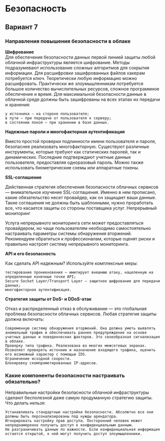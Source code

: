 # Безопасность
## Вариант 7
### Направления повышения безопасности в облаке
**Шифрование**\
Для обеспечения безопасности данных первой линией защиты любой облачной инфраструктуры является шифрование. Методы подразумевают использование сложных алгоритмов для сокрытия информации.
Для расшифровки зашифрованных файлов хакерам потребуется ключ. Теоретически любую информацию можно расшифровать. Практически же злоумышленникам потребуется большое количество вычислительных ресурсов, сложное программное обеспечение и время.
Для максимальной безопасности данные в облачной среде должны быть зашифрованы на всех этапах их передачи и хранения:

    у источника — на стороне пользователя;
    в пути — при передаче от пользователя к серверу;
    в состоянии покоя — при хранении в базе данных.

**Надежные пароли и многофакторная аутентификация**

Вместо простой проверки подлинности имени пользователя и пароля, безопаснее реализовать многофакторную. Существуют различные инструменты, которые требуют как статических паролей, так и динамических. Последние подтверждают учетные данные пользователя, предоставляя одноразовый пароль. Можно также использовать биометрические схемы или аппаратные токены.

**SSL-соглашение**

Действенная стратегия обеспечения безопасности облачных сервисов — внимательное изучение SSL-соглашения. Именно в нем прописано, какие обязательство несет провайдер, как он защищает ваши данные. Такие соглашения не должны быть шаблонными, нужно проработать все, что касается защиты со стороны поставщика услуг.
Непрерывный мониторинг

Услуга непрерывного мониторинга сети может предоставляться провайдером, но чаще пользователям необходимо самостоятельно настраивать параметры системы обнаружения вторжений. Рекомендуем обратиться к профессионалам, которые оценят риски и правильно настроят систему непрерывного мониторинга.

**API и его безопасность**

Как сделать API надежным? Используйте комплексные меры:

    тестирование проникновения — имитирует внешнюю атаку, нацеленную на определенные конечные точки API;
    Secure Socket Layer/Transport Layer — защитное шифрование для передачи данных;
    многофакторная аутентификация.

**Стратегия защиты от DoS- и DDoS-атак**

Отказ и распределенный отказ в обслуживании — это глобальная проблема безопасности облачных сервисов. Любая стратегия защиты должна включать:

    Современную систему обнаружения вторжений. Она должна уметь выявлять аномальный трафик и обеспечивать раннее предупреждение на основе учетных данных и поведенческих факторов. Это своеобразная сигнализация в облаке.
    Проверку типа трафика. Реализована во многих межсетевых экранах. Позволяет проверять источник и назначение входящего трафика, оценить его возможный характер с помощью IDS.
    Ограничение исходной скорости.
    Блокировку скомпрометированных IP-адресов.
### Какие компоненты безопасности настраивать обязательно?
Неправильные настройки безопасности облачной инфраструктуры сделают бесполезной даже самую продуманную стратегию защиты. Что делать нельзя:

    Устанавливать стандартные настройки безопасности. Абсолютно все они должны быть персонализированы под нужды арендатора.
    Игнорировать настройку прав доступа. Посторонний человек может непреднамеренно получить доступ к конфиденциальным данным.
    Не разграничивать данные по важности. Если конфиденциальная информация остается открытой, к ней могут получить доступ злоумышленники.

